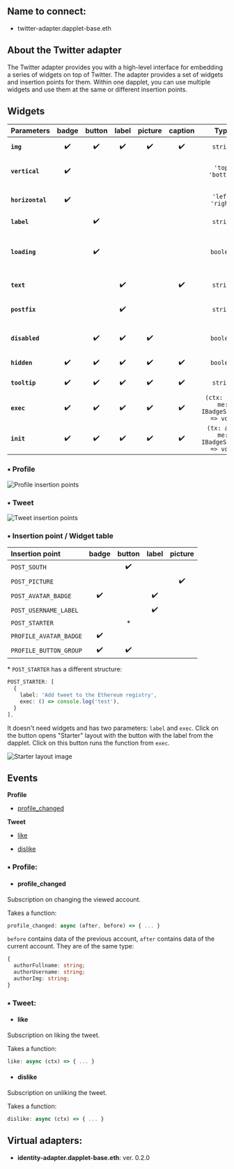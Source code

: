 ## Name to connect: 

- twitter-adapter.dapplet-base.eth

## About the Twitter adapter

The Twitter adapter provides you with a high-level interface for embedding a series of widgets on top of Twitter. The adapter provides a set of widgets and insertion points for them. Within one dapplet, you can use multiple widgets and use them at the same or different insertion points.

## Widgets

| Parameters       | badge  | button | label  | picture | caption |       Type                            | Description         |
|:---------------- |:------:|:------:|:------:|:-------:|:-------:|:-------------------------------------:|:------------------- |
| **`img`**        |   ✔️    |   ✔️    |   ✔️    |   ✔️     |   ✔️     | `string`                              | a path to the image |
| **`vertical`**   |   ✔️    |        |        |         |         | `'top'` `'bottom'`                    | sets a vertical position |
| **`horizontal`** |   ✔️    |        |        |         |         | `'left'` `'right'`                    | sets a horizontal position |
| **`label`**      |        |   ✔️    |        |         |         | `string`                              | sets a label |
| **`loading`**    |        |   ✔️    |        |         |         | `boolean`                             | sets the loading icon instead of **img** |
| **`text`**       |        |        |   ✔️    |         |   ✔️     | `string`                              | adds the text |
| **`postfix`**    |        |        |   ✔️    |         |         | `string`                              | adds a postfix to **text** |
| **`disabled`**   |        |   ✔️    |   ✔️    |    ✔️    |         | `boolean`                             | makes the widget disabled |
| **`hidden`**     |   ✔️    |   ✔️    |   ✔️    |    ✔️    |   ✔️     | `boolean`                             | hides the widget |
| **`tooltip`**    |   ✔️    |   ✔️    |   ✔️    |    ✔️    |   ✔️     | `string`                              | adds a tooltip |
| **`exec`**       |   ✔️    |   ✔️    |   ✔️    |    ✔️    |   ✔️     | `(ctx: any, me: IBadgeState) => void` | action on click |
| **`init`**       |   ✔️    |   ✔️    |   ✔️    |    ✔️    |   ✔️     | `(tx: any, me: IBadgeState) => void`  | action through initialisation |

### ▪ Profile

  ![Profile insertion points](/img/a_twitter_10.png)

### ▪ Tweet

  ![Tweet insertion points](/img/a_twitter_11.png)

### ▪ Insertion point / Widget table

  | Insertion point        | badge  | button | label  | picture |
  |:---------------------- |:------:|:------:|:------:|:-------:|
  | `POST_SOUTH`           |        |   ✔️    |        |         |
  | `POST_PICTURE`         |        |        |        |   ✔️     |
  | `POST_AVATAR_BADGE`    |   ✔️    |        |   ✔️    |         |
  | `POST_USERNAME_LABEL`  |        |        |   ✔️    |         |
  | `POST_STARTER`         |        |   *    |        |         |
  | `PROFILE_AVATAR_BADGE` |   ✔️    |        |        |         |
  | `PROFILE_BUTTON_GROUP` |   ✔️    |   ✔️    |        |         |

  \* `POST_STARTER` has a different structure:

  ```ts
  POST_STARTER: [
    {
      label: 'Add tweet to the Ethereum registry',
      exec: () => console.log('test'),
    }
  ],
  ```
  It doesn't need widgets and has two parameters: `label` and `exec`.
  Click on the button opens "Starter" layout with the button with the label from the dapplet.
  Click on this button runs the function from `exec`.

  ![Starter layout image](/img/a_twitter_12.png)

## Events

**Profile**

- [profile_changed](/docs/adapters-twitter#profile_changed)

**Tweet**

- [like](/docs/adapters-twitter#like)

- [dislike](/docs/adapters-twitter#dislike)

### ▪ Profile:

  * #### profile_changed

  Subscription on changing the viewed account.

  Takes a function:

  ```ts
  profile_changed: async (after, before) => { ... }
  ```

  `before` contains data of the previous account, `after` contains data of the current account.
  They are of the same type:

  ```ts
  {
    authorFullname: string;
    authorUsername: string;
    authorImg: string;
  }
  ```

### ▪ Tweet:

  * #### like

  Subscription on liking the tweet.

  Takes a function:

  ```ts
  like: async (ctx) => { ... }
  ```

  * #### dislike

  Subscription on unliking the tweet.

  Takes a function:

  ```ts
  dislike: async (ctx) => { ... }
  ```

## Virtual adapters:

- **identity-adapter.dapplet-base.eth**: ver. 0.2.0
